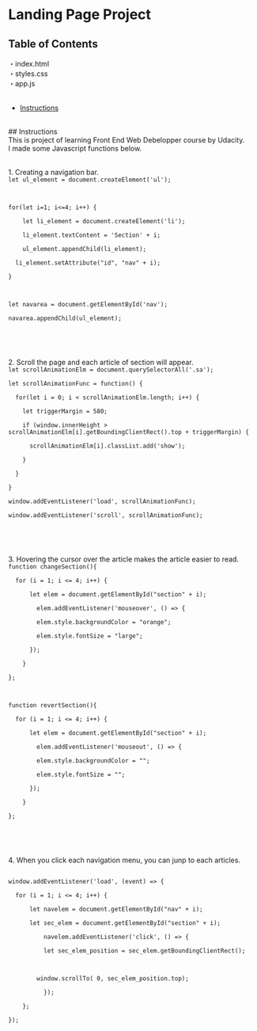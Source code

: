 # Landing Page Project

## Table of Contents
・index.html<br>
・styles.css<br>
・app.js<br>
<br>
* [Instructions](#instructions)<br>
<br>
## Instructions<br>
This is project of learning Front End Web Debelopper course by Udacity.<br>
I made some Javascript functions below.<br>
<br>
<p>
1. Creating a navigation bar.<br>
 <code>let ul_element = document.createElement('ul');<br>
<br>
for(let i=1; i<=4; i++) {<br>
	let li_element = document.createElement('li');<br>
	li_element.textContent = 'Section' + i;<br>
	ul_element.appendChild(li_element);<br>
  li_element.setAttribute("id", "nav" + i);<br>
}<br>
<br>
let navarea = document.getElementById('nav');<br>
navarea.appendChild(ul_element);<br>
<br>
</code><br>
</p>
<p>
2. Scroll the page and each article of section will appear.<br>
<code>let scrollAnimationElm = document.querySelectorAll('.sa');<br>
let scrollAnimationFunc = function() {<br>
  for(let i = 0; i < scrollAnimationElm.length; i++) {<br>
    let triggerMargin = 580;<br>
    if (window.innerHeight > scrollAnimationElm[i].getBoundingClientRect().top + triggerMargin) {<br>
      scrollAnimationElm[i].classList.add('show');<br>
    }<br>
  }<br>
}<br>
window.addEventListener('load', scrollAnimationFunc);<br>
window.addEventListener('scroll', scrollAnimationFunc);<br>
<br>
</code><br>
</p>
<p>
3. Hovering the cursor over the article makes the article easier to read.<br>
<code>function changeSection(){<br>
  for (i = 1; i <= 4; i++) {<br>
      let elem = document.getElementById("section" + i);<br>
        elem.addEventListener('mouseover', () => {<br>
        elem.style.backgroundColor = "orange";<br>
        elem.style.fontSize = "large";<br>
      });<br>
    }<br>
};<br>
<br>
function revertSection(){<br>
  for (i = 1; i <= 4; i++) {<br>
      let elem = document.getElementById("section" + i);<br>
        elem.addEventListener('mouseout', () => {<br>
        elem.style.backgroundColor = "";<br>
        elem.style.fontSize = "";<br>
      });<br>
    }<br>
};<br>
</p>
</code><br>
<p>
4. When you click each navigation menu, you can junp to each articles.<br>
<code><br>
window.addEventListener('load', (event) => {<br>
  for (i = 1; i <= 4; i++) {<br>
      let navelem = document.getElementById("nav" + i);<br>
      let sec_elem = document.getElementById("section" + i);<br>
          navelem.addEventListener('click', () => {<br>
          let sec_elem_position = sec_elem.getBoundingClientRect();<br>
<br>
        window.scrollTo( 0, sec_elem_position.top);<br>
          });<br>
    };<br>
});<br>
</code>
</P>
